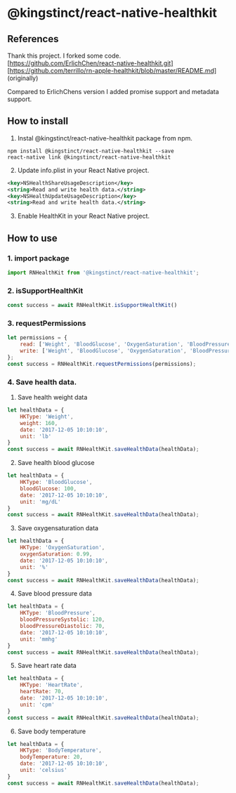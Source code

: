 # @kingstinct/react-native-healthkit

## References

Thank this project. I forked some code.
[https://github.com/ErlichChen/react-native-healthkit.git]
[https://github.com/terrillo/rn-apple-healthkit/blob/master/README.md] (originally)

Compared to ErlichChens version I added promise support and metadata support.


## How to install

1. Instal @kingstinct/react-native-healthkit package from npm.

```shell
npm install @kingstinct/react-native-healthkit --save
react-native link @kingstinct/react-native-healthkit
```

2. Update info.plist in your React Native project.

```xml
<key>NSHealthShareUsageDescription</key>
<string>Read and write health data.</string>
<key>NSHealthUpdateUsageDescription</key>
<string>Read and write health data.</string>
```

3. Enable HealthKit in your React Native project.

## How to use

### 1. import package

```javascript
import RNHealthKit from '@kingstinct/react-native-healthkit';
```


### 2. isSupportHealthKit

```javascript
const success = await RNHealthKit.isSupportHealthKit()
```

### 3. requestPermissions

```javascript
let permissions = {
    read: ['Weight', 'BloodGlucose', 'OxygenSaturation', 'BloodPressureSystolic', 'BloodPressureDiastolic', 'BodyTemperature', 'HeartRate'],
    write: ['Weight', 'BloodGlucose', 'OxygenSaturation', 'BloodPressureSystolic', 'BloodPressureDiastolic', 'BodyTemperature', 'HeartRate'],
};
const success = RNHealthKit.requestPermissions(permissions);
```

### 4. Save health data.

1. Save health weight data

```javascript
let healthData = {
    HKType: 'Weight',
    weight: 160,
    date: '2017-12-05 10:10:10',
    unit: 'lb'
}
const success = await RNHealthKit.saveHealthData(healthData);
```

2. Save health blood glucose

```javascript
let healthData = {
    HKType: 'BloodGlucose',
    bloodGlucose: 100,
    date: '2017-12-05 10:10:10',
    unit: 'mg/dL'
}
const success = await RNHealthKit.saveHealthData(healthData);
```

3. Save oxygensaturation data

```javascript
let healthData = {
    HKType: 'OxygenSaturation',
    oxygenSaturation: 0.99,
    date: '2017-12-05 10:10:10',
    unit: '%'
}
const success = await RNHealthKit.saveHealthData(healthData);
```

4. Save blood pressure data

```javascript
let healthData = {
    HKType: 'BloodPressure',
    bloodPressureSystolic: 120,
    bloodPressureDiastolic: 70,
    date: '2017-12-05 10:10:10',
    unit: 'mmhg'
}
const success = await RNHealthKit.saveHealthData(healthData);
```

5. Save heart rate data

```javascript
let healthData = {
    HKType: 'HeartRate',
    heartRate: 70,
    date: '2017-12-05 10:10:10',
    unit: 'cpm'
}
const success = await RNHealthKit.saveHealthData(healthData);
```

6. Save body temperature

```javascript
let healthData = {
    HKType: 'BodyTemperature',
    bodyTemperature: 20,
    date: '2017-12-05 10:10:10',
    unit: 'celsius'
}
const success = await RNHealthKit.saveHealthData(healthData);
```
